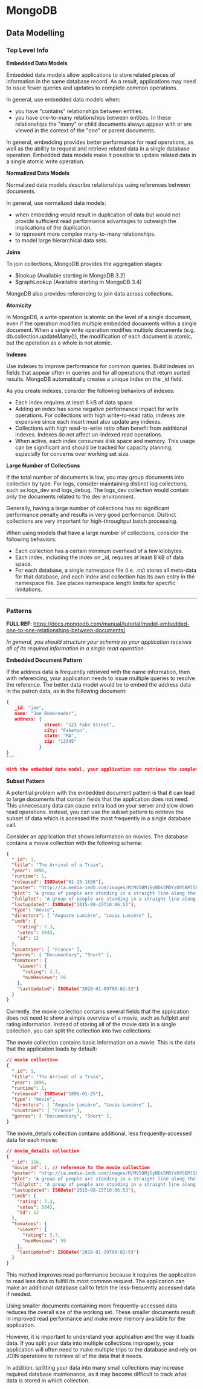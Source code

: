 # MongoDB

## Data Modelling

### Top Level Info

**Embedded Data Models**

Embedded data models allow applications to store related pieces of information in the same database record. As a result, applications may need to issue fewer queries and updates to complete common operations.

In general, use embedded data models when:

- you have "contains" relationships between entities.
- you have one-to-many relationships between entities. In these relationships the "many" or child documents always appear with or are viewed in the context of the "one" or parent documents.

In general, embedding provides better performance for read operations, as well as the ability to request and retrieve related data in a single database operation. Embedded data models make it possible to update related data in a single atomic write operation.

**Normalized Data Models**

Normalized data models describe relationships using references between documents.

In general, use normalized data models:

- when embedding would result in duplication of data but would not provide sufficient read performance advantages to outweigh the implications of the duplication.
- to represent more complex many-to-many relationships.
- to model large hierarchical data sets.

**Joins**

To join collections, MongoDB provides the aggregation stages:

- $lookup (Available starting in MongoDB 3.2)
- $graphLookup (Available starting in MongoDB 3.4)

MongoDB also provides referencing to join data across collections.

**Atomicity**

In MongoDB, a write operation is atomic on the level of a single document, even if the operation modifies multiple embedded documents within a single document. When a single write operation modifies multiple documents (e.g. db.collection.updateMany()), the modification of each document is atomic, but the operation as a whole is not atomic.

**Indexes**

Use indexes to improve performance for common queries. Build indexes on fields that appear often in queries and for all operations that return sorted results. MongoDB automatically creates a unique index on the \_id field.

As you create indexes, consider the following behaviors of indexes:

- Each index requires at least 8 kB of data space.
- Adding an index has some negative performance impact for write operations. For collections with high write-to-read ratio, indexes are expensive since each insert must also update any indexes.
- Collections with high read-to-write ratio often benefit from additional indexes. Indexes do not affect un-indexed read operations.
- When active, each index consumes disk space and memory. This usage can be significant and should be tracked for capacity planning, especially for concerns over working set size.

**Large Number of Collections**

If the total number of documents is low, you may group documents into collection by type. For logs, consider maintaining distinct log collections, such as logs_dev and logs_debug. The logs_dev collection would contain only the documents related to the dev environment.

Generally, having a large number of collections has no significant performance penalty and results in very good performance. Distinct collections are very important for high-throughput batch processing.

When using models that have a large number of collections, consider the following behaviors:

- Each collection has a certain minimum overhead of a few kilobytes.
- Each index, including the index on \_id, requires at least 8 kB of data space.
- For each database, a single namespace file (i.e. <database>.ns) stores all meta-data for that database, and each index and collection has its own entry in the namespace file. See places namespace length limits for specific limitations.

---

### Patterns

**FULL REF**: https://docs.mongodb.com/manual/tutorial/model-embedded-one-to-one-relationships-between-documents/

_In general, you should structure your schema so your application receives all of its required information in a single read operation._

**Embedded Document Pattern**

If the address data is frequently retrieved with the name information, then with referencing, your application needs to issue multiple queries to resolve the reference. The better data model would be to embed the address data in the patron data, as in the following document:

````json
{
   _id: "joe",
   name: "Joe Bookreader",
   address: {
              street: "123 Fake Street",
              city: "Faketon",
              state: "MA",
              zip: "12345"
            }
}
```

With the embedded data model, your application can retrieve the complete patron information with one query.
````

**Subset Pattern**

A potential problem with the embedded document pattern is that it can lead to large documents that contain fields that the application does not need. This unnecessary data can cause extra load on your server and slow down read operations. Instead, you can use the subset pattern to retrieve the subset of data which is accessed the most frequently in a single database call.

Consider an application that shows information on movies. The database contains a movie collection with the following schema:

```json
{
  "_id": 1,
  "title": "The Arrival of a Train",
  "year": 1896,
  "runtime": 1,
  "released": ISODate("01-25-1896"),
  "poster": "http://ia.media-imdb.com/images/M/MV5BMjEyNDk5MDYzOV5BMl5BanBnXkFtZTgwNjIxMTEwMzE@._V1_SX300.jpg",
  "plot": "A group of people are standing in a straight line along the platform of a railway station, waiting for a train, which is seen coming at some distance. When the train stops at the platform, ...",
  "fullplot": "A group of people are standing in a straight line along the platform of a railway station, waiting for a train, which is seen coming at some distance. When the train stops at the platform, the line dissolves. The doors of the railway-cars open, and people on the platform help passengers to get off.",
  "lastupdated": ISODate("2015-08-15T10:06:53"),
  "type": "movie",
  "directors": [ "Auguste Lumière", "Louis Lumière" ],
  "imdb": {
    "rating": 7.3,
    "votes": 5043,
    "id": 12
  },
  "countries": [ "France" ],
  "genres": [ "Documentary", "Short" ],
  "tomatoes": {
    "viewer": {
      "rating": 3.7,
      "numReviews": 59
    },
    "lastUpdated": ISODate("2020-01-09T00:02:53")
  }
}
```

Currently, the movie collection contains several fields that the application does not need to show a simple overview of a movie, such as fullplot and rating information. Instead of storing all of the movie data in a single collection, you can split the collection into two collections:

The movie collection contains basic information on a movie. This is the data that the application loads by default:

```json
// movie collection
{
  "_id": 1,
  "title": "The Arrival of a Train",
  "year": 1896,
  "runtime": 1,
  "released": ISODate("1896-01-25"),
  "type": "movie",
  "directors": [ "Auguste Lumière", "Louis Lumière" ],
  "countries": [ "France" ],
  "genres": [ "Documentary", "Short" ],
}
```

The movie_details collection contains additional, less frequently-accessed data for each movie:

```json
// movie_details collection
{
  "_id": 156,
  "movie_id": 1, // reference to the movie collection
  "poster": "http://ia.media-imdb.com/images/M/MV5BMjEyNDk5MDYzOV5BMl5BanBnXkFtZTgwNjIxMTEwMzE@._V1_SX300.jpg",
  "plot": "A group of people are standing in a straight line along the platform of a railway station, waiting for a train, which is seen coming at some distance. When the train stops at the platform, ...",
  "fullplot": "A group of people are standing in a straight line along the platform of a railway station, waiting for a train, which is seen coming at some distance. When the train stops at the platform, the line dissolves. The doors of the railway-cars open, and people on the platform help passengers to get off.",
  "lastupdated": ISODate("2015-08-15T10:06:53"),
  "imdb": {
    "rating": 7.3,
    "votes": 5043,
    "id": 12
  },
  "tomatoes": {
    "viewer": {
      "rating": 3.7,
      "numReviews": 59
    },
    "lastUpdated": ISODate("2020-01-29T00:02:53")
  }
}
```

This method improves read performance because it requires the application to read less data to fulfill its most common request. The application can make an additional database call to fetch the less-frequently accessed data if needed.

Using smaller documents containing more frequently-accessed data reduces the overall size of the working set. These smaller documents result in improved read performance and make more memory available for the application.

However, it is important to understand your application and the way it loads data. If you split your data into multiple collections improperly, your application will often need to make multiple trips to the database and rely on JOIN operations to retrieve all of the data that it needs.

In addition, splitting your data into many small collections may increase required database maintenance, as it may become difficult to track what data is stored in which collection.
